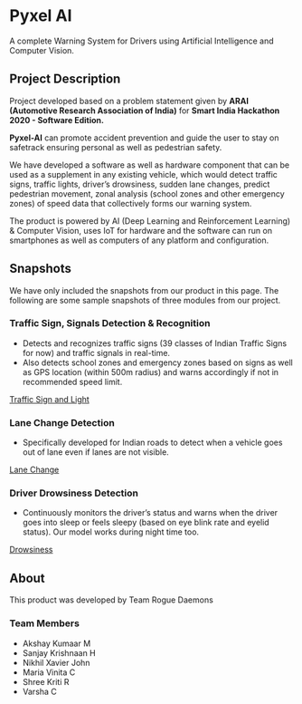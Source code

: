 # Pyxel AI

A complete Warning System for Drivers using Artificial Intelligence and Computer Vision.

## Project Description

Project developed based on a problem statement given by **ARAI (Automotive Research Association of India)** for **Smart India Hackathon 2020 - Software Edition.**

**Pyxel-AI** can promote accident prevention and guide the user to stay on safetrack ensuring personal as well as pedestrian safety.

We have developed a software as well as hardware component that can be used as a supplement in any existing vehicle, which would detect traffic signs, traffic lights, driver’s drowsiness, sudden lane changes, predict pedestrian movement, zonal analysis (school zones and other emergency zones) of speed data that collectively forms our warning system. 

The product is powered by AI (Deep Learning and Reinforcement Learning) & Computer Vision, uses IoT for hardware and the software can run on smartphones as well as computers of any platform and configuration.

## Snapshots

We have only included the snapshots from our product in this page. The following are some sample snapshots of three modules from our project. 

### Traffic Sign, Signals Detection & Recognition

* Detects and recognizes traffic signs (39 classes of Indian Traffic Signs for now) and traffic signals in real-time.
* Also detects school zones and emergency zones based on signs as well as GPS location (within 500m radius)  and warns accordingly if not in recommended speed  limit.

[Traffic Sign and Light](images/traffic.png)

### Lane Change Detection

* Specifically developed for Indian roads to detect when a vehicle goes out of lane even if lanes are not visible.

[Lane Change](images/lane.png)

### Driver Drowsiness Detection

* Continuously monitors the driver’s status and warns when the driver goes into sleep or feels sleepy (based on eye blink rate and eyelid status).  Our model works during night time too.

[Drowsiness](images/drowsy.png)

## About

This product was developed by Team Rogue Daemons

### Team Members

* Akshay Kumaar M
* Sanjay Krishnaan H
* Nikhil Xavier John
* Maria Vinita C
* Shree Kriti R
* Varsha C